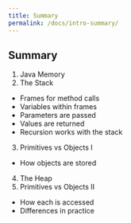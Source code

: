 ```yaml
---
title: Summary
permalink: /docs/intro-summary/
---
```


## Summary  

1. Java Memory
2. The Stack
  * Frames for method calls
  * Variables within frames
  * Parameters are passed
  * Values are returned
  * Recursion works with the stack
3. Primitives vs Objects I
  * How objects are stored
4. The Heap
5. Primitives vs Objects II
  * How each is accessed
  * Differences in practice



